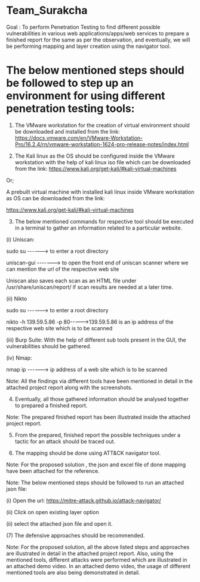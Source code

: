 # Team_Surakcha
Goal : To perform Penetration Testing to find different possible vulnerabilities in various web applications/apps/web services to prepare a finished report for the
same as per the observation, and eventually, we will be performing mapping and layer creation using the navigator tool.

# The below mentioned steps should be followed to step up an environment for using different penetration testing tools:

1. The VMware workstation for the creation of virtual environment should be downloaded and installed from the link:
https://docs.vmware.com/en/VMware-Workstation-Pro/16.2.4/rn/vmware-workstation-1624-pro-release-notes/index.html

2. The Kali linux as the OS should be configured inside the VMware workstation with the help of kali linux iso file which can be downloaded from the link:
https://www.kali.org/get-kali/#kali-virtual-machines

Or;

A prebuilt virtual machine with installed kali linux inside VMware workstation as OS can be downloaded from the link:

https://www.kali.org/get-kali/#kali-virtual-machines

3. The below mentioned commands for respective tool should be executed in a terminal to gather an information related to a particular website.

(i) Uniscan: 

sudo su ------> to enter a root directory

uniscan-gui -------> to open the front end of uniscan scanner where we can mention the url of the respective web site

Uniscan also saves each scan as an HTML file under /usr/share/uniscan/report/ if scan results are needed at a later time.

(ii) Nikto

sudo su ------> to enter a root directory

nikto -h 139.59.5.86 -p 80----->139.59.5.86 is an ip address of the respective web site which is to be scanned

(iii) Burp Suite: 
With the help of different sub tools present in the GUI, the vulnerabilities should be gathered.


(iv) Nmap:

nmap ip ------> ip address of a web site which is to be scanned

Note: All the findings via different tools have been mentioned in detail in the attached project report along with the screenshots.

4. Eventually, all those gathered information should be analysed together to prepared a finished report.

Note: The prepared finished report has been illustrated inside the attached project report.

5. From the prepared, finished report the possible techniques under a tactic for an attack should be traced out.

6. The mapping should be done using ATT&CK navigator tool.

Note: For the proposed solution , the json and excel file of done mapping have been attached for the reference.

Note: The below mentioned steps should be followed to run an attached json file:

(i) Open the url: https://mitre-attack.github.io/attack-navigator/

(ii) Click on open existing layer option

(ii) select the attached json file and open it.

(7) The defensive approaches should be recommended.


Note: For the proposed solution, all the above listed steps and approaches are illustrated in detail in the attached project report. Also, using the mentioned tools,
different attacks were performed which are illustrated in an attached demo video. In an attached demo video, the usage of different mentioned tools are also being
demonstrated in detail.

